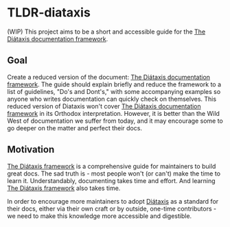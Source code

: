 # TLDR-diataxis
(WIP)
This project aims to be a short and accessible guide for the [The Diátaxis documentation framework](https://diataxis.fr/).

## Goal
Create a reduced version of the document: [The Diátaxis documentation framework](https://diataxis.fr/).
The guide should explain briefly and reduce the framework to a list of guidelines, "Do's and Dont's," with some accompanying examples so anyone who writes documentation can quickly check on themselves.
This reduced version of Diataxis won't cover [The Diátaxis documentation framework](https://diataxis.fr/) in its Orthodox interpretation. 
However, it is better than the Wild West of documentation we suffer from today, and it may encourage some to go deeper on the matter and perfect their docs. 

## Motivation
[The Diátaxis framework](https://diataxis.fr/) is a comprehensive guide for maintainers to build great docs. 
The sad truth is - most people won't (or can't) make the time to learn it.
Understandably, documenting takes time and effort. And learning [The Diátaxis framework](https://diataxis.fr/) also takes time. 

In order to encourage more maintainers to adopt [Diátaxis](https://diataxis.fr/) as a standard for their docs, either via their own craft or by outside, one-time contributors - we need to make this knowledge more accessible and digestible.
